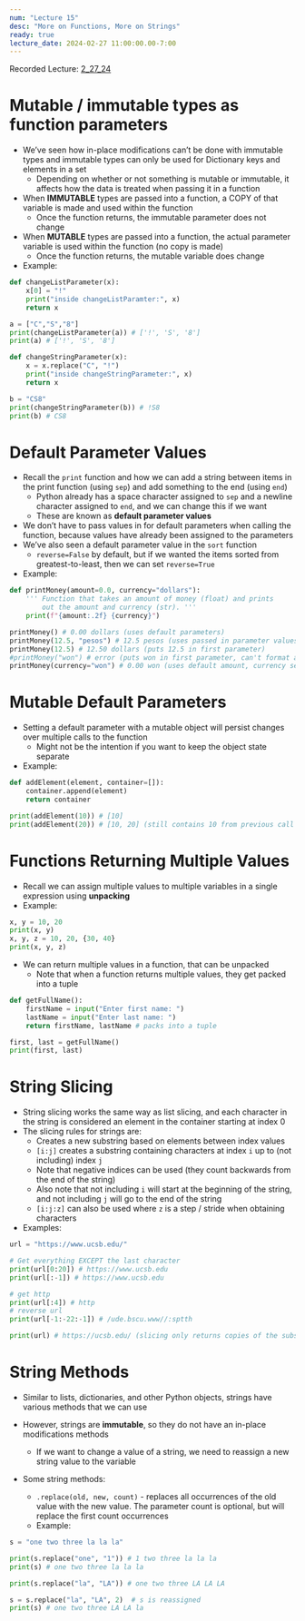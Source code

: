 ```yaml
---
num: "Lecture 15"
desc: "More on Functions, More on Strings"
ready: true
lecture_date: 2024-02-27 11:00:00.00-7:00
---
```


Recorded Lecture: [2_27_24](https://drive.google.com/file/d/1pRnNZ5EO5YPSbfU0cIoMLZQbE9f6Tr1i/view?usp=drive_link)

# Mutable / immutable types as function parameters

* We’ve seen how in-place modifications can’t be done with immutable types and immutable types can only be used for Dictionary keys and elements in a set
	* Depending on whether or not something is mutable or immutable, it affects how the data is treated when passing it in a function
* When **IMMUTABLE** types are passed into a function, a COPY of that variable is made and used within the function
	* Once the function returns, the immutable parameter does not change
* When **MUTABLE** types are passed into a function, the actual parameter variable is used within the function (no copy is made)
	* Once the function returns, the mutable variable does change
* Example:

```python
def changeListParameter(x):
	x[0] = "!"
	print("inside changeListParamter:", x)
	return x

a = ["C","S","8"]
print(changeListParameter(a)) # ['!', 'S', '8']
print(a) # ['!', 'S', '8']

def changeStringParameter(x):
	x = x.replace("C", "!")
	print("inside changeStringParameter:", x)
	return x

b = "CS8"
print(changeStringParameter(b)) # !S8
print(b) # CS8
```

# Default Parameter Values

* Recall the `print` function and how we can add a string between items in the print function (using `sep`) and add something to the end (using `end`)
	* Python already has a space character assigned to `sep` and a newline character assigned to `end`, and we can change this if we want
	* These are known as **default parameter values**
* We don’t have to pass values in for default parameters when calling the function, because values have already been assigned to the parameters
* We’ve also seen a default parameter value in the `sort` function
	* `reverse=False` by default, but if we wanted the items sorted from greatest-to-least, then we can set `reverse=True`
* Example:

```python
def printMoney(amount=0.0, currency="dollars"):
	''' Function that takes an amount of money (float) and prints
	    out the amount and currency (str). '''
	print(f"{amount:.2f} {currency}")

printMoney() # 0.00 dollars (uses default parameters)
printMoney(12.5, "pesos") # 12.5 pesos (uses passed in parameter values)
printMoney(12.5) # 12.50 dollars (puts 12.5 in first parameter)
#printMoney("won") # error (puts won in first parameter, can't format a string)
printMoney(currency="won") # 0.00 won (uses default amount, currency set to won)
```

# Mutable Default Parameters

* Setting a default parameter with a mutable object will persist changes over multiple calls to the function
	* Might not be the intention if you want to keep the object state separate
* Example:

```python
def addElement(element, container=[]):
	container.append(element)
	return container

print(addElement(10)) # [10]
print(addElement(20)) # [10, 20] (still contains 10 from previous call
```

# Functions Returning Multiple Values

* Recall we can assign multiple values to multiple variables in a single expression using **unpacking**
* Example:

```python
x, y = 10, 20
print(x, y)
x, y, z = 10, 20, {30, 40}
print(x, y, z)
```

* We can return multiple values in a function, that can be unpacked
	* Note that when a function returns multiple values, they get packed into a tuple

```python
def getFullName():
	firstName = input("Enter first name: ")
	lastName = input("Enter last name: ")
	return firstName, lastName # packs into a tuple

first, last = getFullName()
print(first, last)
```

# String Slicing

* String slicing works the same way as list slicing, and each character in the string is considered an element in the container starting at index 0
* The slicing rules for strings are:
	* Creates a new substring based on elements between index values
	* `[i:j]` creates a substring containing characters at index `i` up to (not including) index `j`
	* Note that negative indices can be used (they count backwards from the end of the string)
	* Also note that not including `i` will start at the beginning of the string, and not including `j` will go to the end of the string
	* `[i:j:z]` can also be used where `z` is a step / stride when obtaining characters
* Examples:

```python
url = "https://www.ucsb.edu/"

# Get everything EXCEPT the last character
print(url[0:20]) # https://www.ucsb.edu
print(url[:-1]) # https://www.ucsb.edu

# get http
print(url[:4]) # http
# reverse url
print(url[-1:-22:-1]) # /ude.bscu.www//:sptth

print(url) # https://ucsb.edu/ (slicing only returns copies of the substring)
```

# String Methods

* Similar to lists, dictionaries, and other Python objects, strings have various methods that we can use
* However, strings are **immutable**, so they do not have an in-place modifications methods
	* If we want to change a value of a string, we need to reassign a new string value to the variable 
* Some string methods:

	* `.replace(old, new, count)` - replaces all occurrences of the old value with the new value. The parameter count is optional, but will replace the first count occurrences
	* Example:

```python
s = "one two three la la la"

print(s.replace("one", "1")) # 1 two three la la la
print(s) # one two three la la la

print(s.replace("la", "LA")) # one two three LA LA LA

s = s.replace("la", "LA", 2)  # s is reassigned
print(s) # one two three LA LA la
```
